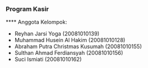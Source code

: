 ### Program Kasir
**** Anggota Kelompok:
- Reyhan Jarsi Yoga (20081010139)
- Muhammad Husein Al Hakim (20081010128)
- Abraham Putra Christmas Kusumah (20081010155)
- Sulthan Ahmad Ferdiansyah (20081010156)
- Suci Ismiati (20081010162)
